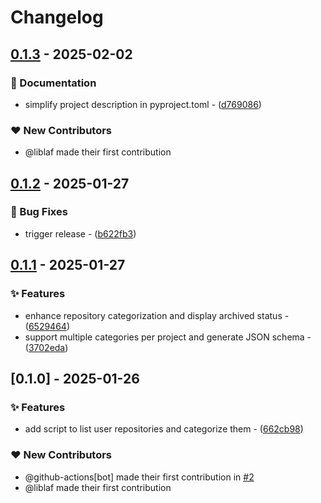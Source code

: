 # Changelog

## [0.1.3](https://github.com/liblaf/awesome-list-generator/compare/v0.1.2..v0.1.3) - 2025-02-02

### 📝 Documentation

- simplify project description in pyproject.toml - ([d769086](https://github.com/liblaf/awesome-list-generator/commit/d76908691e0fd3e6cc241f7f233386884bb96b83))

### ❤️ New Contributors

- @liblaf made their first contribution

## [0.1.2](https://github.com/liblaf/awesome-list-generator/compare/v0.1.1..v0.1.2) - 2025-01-27

### 🐛 Bug Fixes

- trigger release - ([b622fb3](https://github.com/liblaf/awesome-list-generator/commit/b622fb3dbe81f3b94e70302c17bbea66b5552d53))

## [0.1.1](https://github.com/liblaf/awesome-list-generator/compare/v0.1.0..v0.1.1) - 2025-01-27

### ✨ Features

- enhance repository categorization and display archived status - ([6529464](https://github.com/liblaf/awesome-list-generator/commit/652946417bf4be4676cd7e4c74cd99dcb023d9c4))
- support multiple categories per project and generate JSON schema - ([3702eda](https://github.com/liblaf/awesome-list-generator/commit/3702eda47458c9863bea53d91f097d9d02ef4be1))

## [0.1.0] - 2025-01-26

### ✨ Features

- add script to list user repositories and categorize them - ([662cb98](https://github.com/liblaf/awesome-list-generator/commit/662cb98ed1f2140cb2e619de1a378ca6c88aca17))

### ❤️ New Contributors

- @github-actions[bot] made their first contribution in [#2](https://github.com/liblaf/awesome-list-generator/pull/2)
- @liblaf made their first contribution
